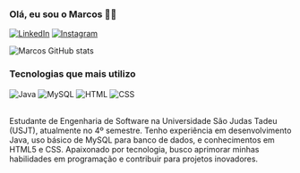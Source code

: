 ### Olá, eu sou o Marcos 👋🏾

[![LinkedIn](https://img.shields.io/badge/LinkedIn-0077B5?style=for-the-badge&logo=linkedin&logoColor=white)](https://www.linkedin.com/in/marcos-bernardes-ba61a5196/)
[![Instagram](https://img.shields.io/badge/Instagram-E4405F?style=for-the-badge&logo=instagram&logoColor=white)](https://www.instagram.com/marcosxzs_/)

![Marcos GitHub stats](https://github-readme-stats.vercel.app/api?username=Marcosxzs&show_icons=true&theme=synthwave)

### Tecnologias que mais utilizo

<div>
    <img align="center" alt="Java" src="https://img.shields.io/badge/Java-ED8B00?style=for-the-badge&logo=openjdk&logoColor=white"/>
    <img align="center" alt="MySQL" src="https://img.shields.io/badge/MySQL-00000F?style=for-the-badge&logo=mysql&logoColor=white"/>
    <img align="center" alt="HTML" src="https://img.shields.io/badge/HTML-239120?style=for-the-badge&logo=html5&logoColor=white"/>
    <img align="center" alt="CSS" src="https://img.shields.io/badge/CSS-239120?&style=for-the-badge&logo=css3&logoColor=white"/>
</div><br/>

Estudante de Engenharia de Software na Universidade São Judas Tadeu (USJT), atualmente no 4º semestre. Tenho experiência em desenvolvimento Java, uso básico de MySQL para banco de dados, e conhecimentos em HTML5 e CSS. Apaixonado por tecnologia, busco aprimorar minhas habilidades em programação e contribuir para projetos inovadores.
